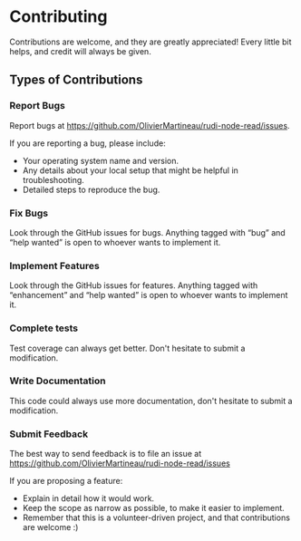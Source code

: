 # Contributing

Contributions are welcome, and they are greatly appreciated!
Every little bit helps, and credit will always be given.

## Types of Contributions

### Report Bugs

Report bugs at https://github.com/OlivierMartineau/rudi-node-read/issues.

If you are reporting a bug, please include:

- Your operating system name and version.
- Any details about your local setup that might be helpful in troubleshooting.
- Detailed steps to reproduce the bug.

### Fix Bugs

Look through the GitHub issues for bugs.
Anything tagged with “bug” and “help wanted” is open to whoever wants to implement it.

### Implement Features

Look through the GitHub issues for features.
Anything tagged with “enhancement” and “help wanted” is open to whoever wants to implement it.

### Complete tests

Test coverage can always get better. Don't hesitate to submit a modification.

### Write Documentation

This code could always use more documentation, don't hesitate to submit a modification.

### Submit Feedback

The best way to send feedback is to file an issue at https://github.com/OlivierMartineau/rudi-node-read/issues

If you are proposing a feature:

- Explain in detail how it would work.
- Keep the scope as narrow as possible, to make it easier to implement.
- Remember that this is a volunteer-driven project, and that contributions are welcome :)
